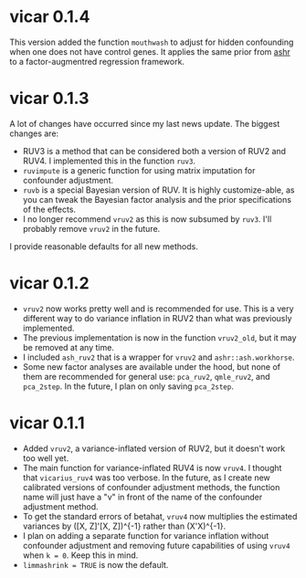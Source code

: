 # vicar 0.1.4

This version added the function `mouthwash` to adjust for hidden
confounding when one does not have control genes. It applies the same
prior from [ashr](https://github.com/stephens999/ashr/tree/general) to
a factor-augmentred regression framework.

# vicar 0.1.3

A lot of changes have occurred since my last news update. The biggest changes are:

* RUV3 is a method that can be considered both a version of RUV2 and RUV4. I implemented this in the function `ruv3`.
* `ruvimpute` is a generic function for using matrix imputation for confounder adjustment.
* `ruvb` is a special Bayesian version of RUV. It is highly customize-able, as you can tweak the Bayesian factor analysis and the prior specifications of the effects.
* I no longer recommend `vruv2` as this is now subsumed by `ruv3`. I'll probably remove `vruv2` in the future.

I provide reasonable defaults for all new methods.

# vicar 0.1.2

* `vruv2` now works pretty well and is recommended for use. This is a very different way to do variance inflation in RUV2 than what was previously implemented.
* The previous implementation is now in the function `vruv2_old`, but it may be removed at any time.
* I included `ash_ruv2` that is a wrapper for `vruv2` and `ashr::ash.workhorse`.
* Some new factor analyses are available under the hood, but none of them are recommended for general use: `pca_ruv2`, `qmle_ruv2`, and `pca_2step`. In the future, I plan on only saving `pca_2step`.

# vicar 0.1.1

* Added `vruv2`, a variance-inflated version of RUV2, but it doesn't work too well yet.
* The main function for variance-inflated RUV4 is now `vruv4`. I thought that `vicarius_ruv4` was too verbose. In the future, as I create new calibrated versions of confounder adjustment methods, the function name will just have a "v" in front of the name of the confounder adjustment method.
* To get the standard errors of betahat, `vruv4` now multiplies the estimated variances by ([X, Z]'[X, Z])^{-1} rather than (X'X)^{-1}.
*  I plan on adding a separate function for variance inflation without confounder adjustment and removing future capabilities of using `vruv4` when `k = 0`. Keep this in mind.
* `limmashrink = TRUE` is now the default.
